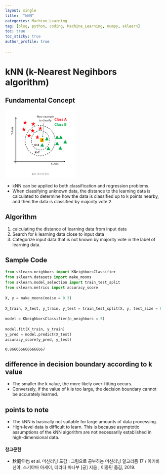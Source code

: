 ```yaml
---
layout: single
title:  "kNN"
categories: Machine_Learning
tag: [blog, python, coding, Machine_Learning, numpy, sklearn]
toc: true
toc_sticky: true
author_profile: true

---
```


# kNN (k-Nearest Negihbors algorithm)

## Fundamental Concept

![img](/images/2022-04-04-kNN/kNN.png)

- kNN can be applied to both classification and regression problems.
- When classifying unknown data, the distance to the learning data is calculated to determine how the data is classified up to k points nearby, and then the data is classified by majority vote.2.

## Algorithm

1. calculating the distance of learning data from input data
2. Search for k learning data close to input data
3. Categorize input data that is not known by majority vote in the label of learning data.

## Sample Code


```python
from sklearn.neighbors import KNeighborsClassifier
from sklearn.datasets import make_moons
from sklearn.model_selection import train_test_split
from sklearn.metrics import accuracy_score

X, y = make_moons(noise = 0.3)

X_train, X_test, y_train, y_test = train_test_split(X, y, test_size = 0.3)

model = KNeighborsClassifier(n_neighbors = 5)

model.fit(X_train, y_train)
y_pred = model.predict(X_test)
accuracy_score(y_pred, y_test)
```




    0.8666666666666667



## difference in decision boundary according to k value

- The smaller the k value, the more likely over-fitting occurs.
- Conversely, if the value of k is too large, the decision boundary cannot be accurately learned.

## points to note

- The kNN is basically not suitable for large amounts of data processing.
- High-level data is difficult to learn. This is because asymptotic assumptions of the kNN algorithm are not necessarily established in high-dimensional data.

#### 참고문헌

- 秋庭伸也 et al. 머신러닝 도감 : 그림으로 공부하는 머신러닝 알고리즘 17 / 아키바 신야, 스기야마 아세이, 데라다 마나부 [공] 지음 ; 이중민 옮김, 2019.